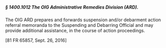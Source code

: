 ##### § 1400.1012 The OIG Administrative Remedies Division (ARD). #####

The OIG ARD prepares and forwards suspension and/or debarment action referral memoranda to the Suspending and Debarring Official and may provide additional assistance, in the course of action proceedings.

[81 FR 65857, Sept. 26, 2016]